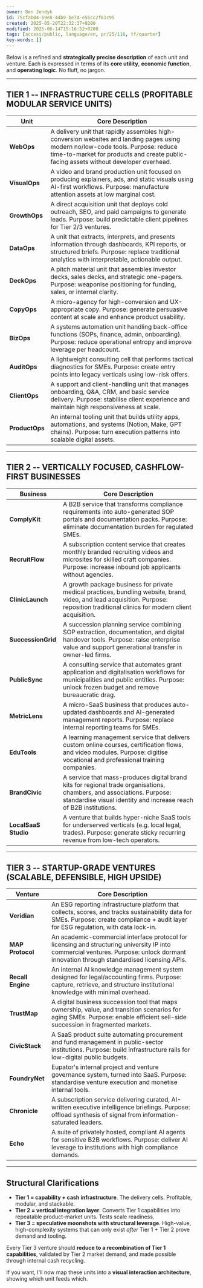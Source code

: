 ```yaml
---
owner: Ben Jendyk
id: 75cfab04-59e8-44b9-be74-e55cc2f61c95
created: 2025-05-20T22:32:37+0200
modified: 2025-06-14T15:16:52+0200
tags: [access/public, language/en, pr/25/116, tf/quarter]
key-words: []
---
```


Below is a refined and **strategically precise description** of each unit and venture. Each is expressed in terms of its **core utility**, **economic function**, and **operating logic**. No fluff, no jargon.
* * *

## **TIER 1 -- INFRASTRUCTURE CELLS (PROFITABLE MODULAR SERVICE UNITS)**

| Unit | Core Description | 
| ---- | ----  |
| **WebOps** | A delivery unit that rapidly assembles high-conversion websites and landing pages using modern no/low-code tools. Purpose: reduce time-to-market for products and create public-facing assets without developer overhead. | 
| **VisualOps** | A video and brand production unit focused on producing explainers, ads, and static visuals using AI-first workflows. Purpose: manufacture attention assets at low marginal cost. | 
| **GrowthOps** | A direct acquisition unit that deploys cold outreach, SEO, and paid campaigns to generate leads. Purpose: build predictable client pipelines for Tier 2/3 ventures. | 
| **DataOps** | A unit that extracts, interprets, and presents information through dashboards, KPI reports, or structured briefs. Purpose: replace traditional analytics with interpretable, actionable output. | 
| **DeckOps** | A pitch material unit that assembles investor decks, sales decks, and strategic one-pagers. Purpose: weaponise positioning for funding, sales, or internal clarity. | 
| **CopyOps** | A micro-agency for high-conversion and UX-appropriate copy. Purpose: generate persuasive content at scale and enhance product usability. | 
| **BizOps** | A systems automation unit handling back-office functions (SOPs, finance, admin, onboarding). Purpose: reduce operational entropy and improve leverage per headcount. | 
| **AuditOps** | A lightweight consulting cell that performs tactical diagnostics for SMEs. Purpose: create entry points into legacy verticals using low-risk offers. | 
| **ClientOps** | A support and client-handling unit that manages onboarding, Q&A, CRM, and basic service delivery. Purpose: stabilise client experience and maintain high responsiveness at scale. | 
| **ProductOps** | An internal tooling unit that builds utility apps, automations, and systems (Notion, Make, GPT chains). Purpose: turn execution patterns into scalable digital assets. | 
* * *

## **TIER 2 -- VERTICALLY FOCUSED, CASHFLOW-FIRST BUSINESSES**

| Business | Core Description | 
| ---- | ----  |
| **ComplyKit** | A B2B service that transforms compliance requirements into auto-generated SOP portals and documentation packs. Purpose: eliminate documentation burden for regulated SMEs. | 
| **RecruitFlow** | A subscription content service that creates monthly branded recruiting videos and microsites for skilled craft companies. Purpose: increase inbound job applicants without agencies. | 
| **ClinicLaunch** | A growth package business for private medical practices, bundling website, brand, video, and lead acquisition. Purpose: reposition traditional clinics for modern client acquisition. | 
| **SuccessionGrid** | A succession planning service combining SOP extraction, documentation, and digital handover tools. Purpose: raise enterprise value and support generational transfer in owner-led firms. | 
| **PublicSync** | A consulting service that automates grant application and digitalisation workflows for municipalities and public entities. Purpose: unlock frozen budget and remove bureaucratic drag. | 
| **MetricLens** | A micro-SaaS business that produces auto-updated dashboards and AI-generated management reports. Purpose: replace internal reporting teams for SMEs. | 
| **EduTools** | A learning management service that delivers custom online courses, certification flows, and video modules. Purpose: digitise vocational and professional training companies. | 
| **BrandCivic** | A service that mass-produces digital brand kits for regional trade organisations, chambers, and associations. Purpose: standardise visual identity and increase reach of B2B institutions. | 
| **LocalSaaS Studio** | A venture that builds hyper-niche SaaS tools for underserved verticals (e.g. local legal, trades). Purpose: generate sticky recurring revenue from low-tech operators. | 
* * *

## **TIER 3 -- STARTUP-GRADE VENTURES (SCALABLE, DEFENSIBLE, HIGH UPSIDE)**

| Venture | Core Description | 
| ---- | ----  |
| **Veridian** | An ESG reporting infrastructure platform that collects, scores, and tracks sustainability data for SMEs. Purpose: create compliance + audit layer for ESG regulation, with data lock-in. | 
| **MAP Protocol** | An academic-commercial interface protocol for licensing and structuring university IP into commercial ventures. Purpose: unlock dormant innovation through standardised licensing APIs. | 
| **Recall Engine** | An internal AI knowledge management system designed for legal/accounting firms. Purpose: capture, retrieve, and structure institutional knowledge with minimal overhead. | 
| **TrustMap** | A digital business succession tool that maps ownership, value, and transition scenarios for aging SMEs. Purpose: enable efficient sell-side succession in fragmented markets. | 
| **CivicStack** | A SaaS product suite automating procurement and fund management in public-sector institutions. Purpose: build infrastructure rails for low-digital public budgets. | 
| **FoundryNet** | Eupator's internal project and venture governance system, turned into SaaS. Purpose: standardise venture execution and monetise internal tools. | 
| **Chronicle** | A subscription service delivering curated, AI-written executive intelligence briefings. Purpose: offload synthesis of signal from information-saturated leaders. | 
| **Echo** | A suite of privately hosted, compliant AI agents for sensitive B2B workflows. Purpose: deliver AI leverage to institutions with high compliance demands. | 
* * *

## Structural Clarifications

- **Tier 1 = capability + cash infrastructure**. The delivery cells. Profitable, modular, and stackable.
- **Tier 2 = vertical integration layer**. Converts Tier 1 capabilities into repeatable product-market units. Tests scale readiness.
- **Tier 3 = speculative moonshots with structural leverage**. High-value, high-complexity systems that can only exist _after_ Tier 1 + Tier 2 prove demand and tooling.

Every Tier 3 venture should **reduce to a recombination of Tier 1 capabilities**, validated by Tier 2 market demand, and made possible through internal cash recycling.

If you want, I'll now map these units into a **visual interaction architecture**, showing which unit feeds which.